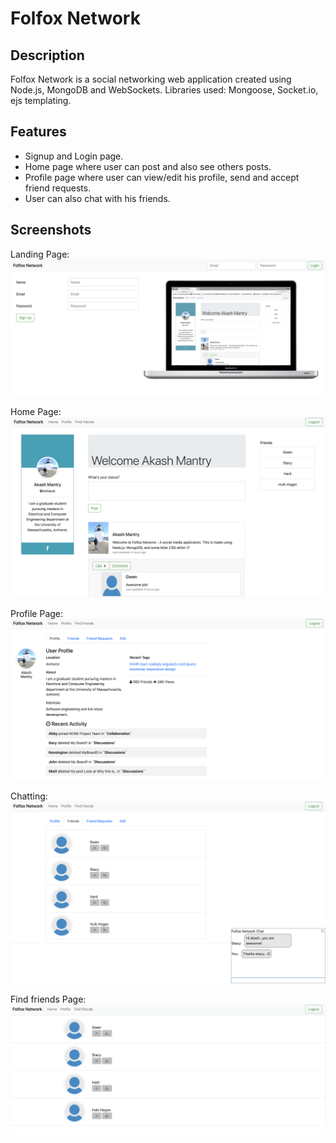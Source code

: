 # Folfox Network
## Description
Folfox Network is a social networking web application created using Node.js, MongoDB and WebSockets.
Libraries used: Mongoose, Socket.io, ejs templating.

## Features
* Signup and Login page.
* Home page where user can post and also see others posts.
* Profile page where user can view/edit his profile, send and accept friend requests.
* User can also chat with his friends.

## Screenshots
Landing Page:
![Landing](/images/landing.png?raw=true)

Home Page:
![Home](/images/home.png?raw=true)

Profile Page:
![Profile](/images/profile.png?raw=true)

Chatting:
![Chat](/images/chat.png?raw=true)

Find friends Page:
![Find_friends](/images/find_friends.png?raw=true)
